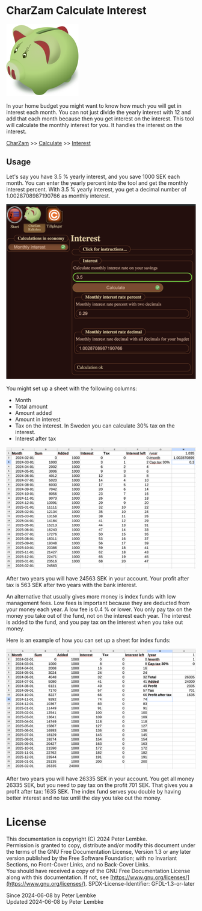# CharZam Calculate Interest

![Interest logo](../asset/icon/icon.png)

In your home budget you might want to know how much you will get in interest each month.
You can not just divide the yearly interest with 12 and add that each month because then you get interest on the interest.
This tool will calculate the monthly interest for you. It handles the interest on the interest.

[CharZam](../../README.md) >> [Calculate](../charzam_calculate.md) >> [Interest](#charzam-calculate-interest)

## Usage

Let's say you have 3.5 % yearly interest, and you save 1000 SEK each month.
You can enter the yearly percent into the tool and get the monthly interest percent.
With 3.5 % yearly interest, you get a decimal number of 1.0028708987190766 as monthly interest.

![Interest](images/charzam_calculate_interest.png)

You might set up a sheet with the following columns:

* Month
* Total amount
* Amount added
* Amount in interest
* Tax on the interest. In Sweden you can calculate 30% tax on the interest.
* Interest after tax

![Calculation sheet](images/calc-35.png)

After two years you will have 24563 SEK in your account.
Your profit after tax is 563 SEK after two years with the bank interest.

An alternative that usually gives more money is index funds with low management fees.
Low fees is important because they are deducted from your money each year. A low fee is 0.4 % or lower.
You only pay tax on the money you take out of the fund, not on the interest each year.
The interest is added to the fund, and you pay tax on the interest when you take out money.

Here is an example of how you can set up a sheet for index funds:

![Calculation index fund](images/calc-index-fund-10.png)

After two years you will have 26335 SEK in your account.
You get all money 26335 SEK, but you need to pay tax on the profit 701 SEK.
That gives you a profit after tax: 1635 SEK.
The index fund serves you double by having better interest and no tax until the day you take out the money.

# License

This documentation is copyright (C) 2024 Peter Lembke.  
Permission is granted to copy, distribute and/or modify this document under the terms of the GNU Free Documentation
License, Version 1.3 or any later version published by the Free Software Foundation; with no Invariant Sections, no
Front-Cover Links, and no Back-Cover Links.  
You should have received a copy of the GNU Free Documentation License along with this documentation. If not,
see [https://www.gnu.org/licenses/](https://www.gnu.org/licenses/). SPDX-License-Identifier: GFDL-1.3-or-later

Since 2024-06-08 by Peter Lembke  
Updated 2024-06-08 by Peter Lembke  